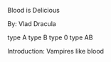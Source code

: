  Blood is Delicious

By: Vlad Dracula

type A type B
type 0 type AB

Introduction: Vampires like blood
